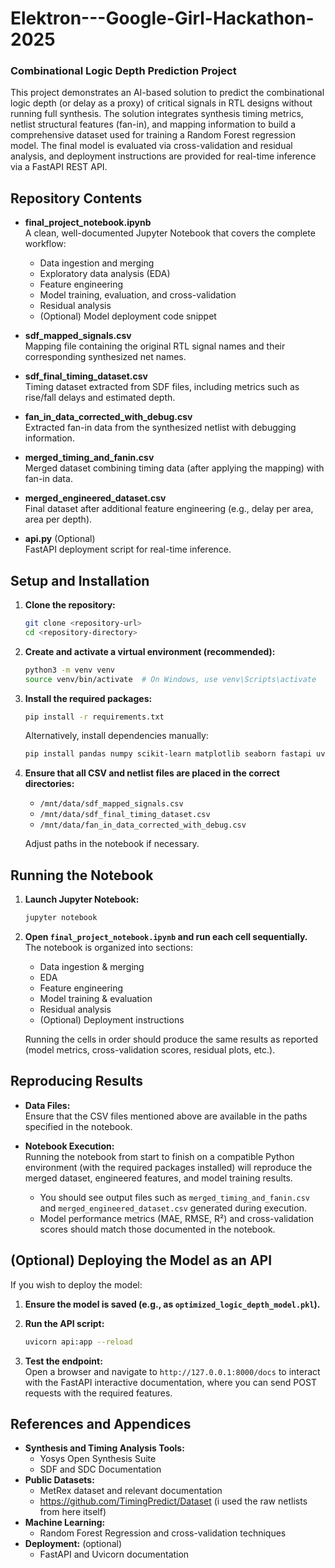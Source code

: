 # Elektron---Google-Girl-Hackathon-2025
### Combinational Logic Depth Prediction Project

This project demonstrates an AI-based solution to predict the combinational logic depth (or delay as a proxy) of critical signals in RTL designs without running full synthesis. The solution integrates synthesis timing metrics, netlist structural features (fan-in), and mapping information to build a comprehensive dataset used for training a Random Forest regression model. The final model is evaluated via cross-validation and residual analysis, and deployment instructions are provided for real-time inference via a FastAPI REST API.

## Repository Contents

- **final_project_notebook.ipynb**  
  A clean, well-documented Jupyter Notebook that covers the complete workflow:
  - Data ingestion and merging
  - Exploratory data analysis (EDA)
  - Feature engineering
  - Model training, evaluation, and cross-validation
  - Residual analysis
  - (Optional) Model deployment code snippet

- **sdf_mapped_signals.csv**  
  Mapping file containing the original RTL signal names and their corresponding synthesized net names.

- **sdf_final_timing_dataset.csv**  
  Timing dataset extracted from SDF files, including metrics such as rise/fall delays and estimated depth.

- **fan_in_data_corrected_with_debug.csv**  
  Extracted fan-in data from the synthesized netlist with debugging information.

- **merged_timing_and_fanin.csv**  
  Merged dataset combining timing data (after applying the mapping) with fan-in data.

- **merged_engineered_dataset.csv**  
  Final dataset after additional feature engineering (e.g., delay per area, area per depth).

- **api.py** (Optional)  
  FastAPI deployment script for real-time inference.

## Setup and Installation

1. **Clone the repository:**

   ```bash
   git clone <repository-url>
   cd <repository-directory>
   ```

2. **Create and activate a virtual environment (recommended):**

   ```bash
   python3 -m venv venv
   source venv/bin/activate  # On Windows, use venv\Scripts\activate
   ```

3. **Install the required packages:**

   ```bash
   pip install -r requirements.txt
   ```

   Alternatively, install dependencies manually:

   ```bash
   pip install pandas numpy scikit-learn matplotlib seaborn fastapi uvicorn joblib
   ```

4. **Ensure that all CSV and netlist files are placed in the correct directories:**

   - `/mnt/data/sdf_mapped_signals.csv`
   - `/mnt/data/sdf_final_timing_dataset.csv`
   - `/mnt/data/fan_in_data_corrected_with_debug.csv`

   Adjust paths in the notebook if necessary.

## Running the Notebook

1. **Launch Jupyter Notebook:**

   ```bash
   jupyter notebook
   ```

2. **Open `final_project_notebook.ipynb` and run each cell sequentially.**  
   The notebook is organized into sections:
   - Data ingestion & merging
   - EDA
   - Feature engineering
   - Model training & evaluation
   - Residual analysis
   - (Optional) Deployment instructions

   Running the cells in order should produce the same results as reported (model metrics, cross-validation scores, residual plots, etc.).

## Reproducing Results

- **Data Files:**  
  Ensure that the CSV files mentioned above are available in the paths specified in the notebook.
  
- **Notebook Execution:**  
  Running the notebook from start to finish on a compatible Python environment (with the required packages installed) will reproduce the merged dataset, engineered features, and model training results.  
  - You should see output files such as `merged_timing_and_fanin.csv` and `merged_engineered_dataset.csv` generated during execution.
  - Model performance metrics (MAE, RMSE, R²) and cross-validation scores should match those documented in the notebook.

## (Optional) Deploying the Model as an API

If you wish to deploy the model:

1. **Ensure the model is saved (e.g., as `optimized_logic_depth_model.pkl`).**

2. **Run the API script:**

   ```bash
   uvicorn api:app --reload
   ```

3. **Test the endpoint:**  
   Open a browser and navigate to `http://127.0.0.1:8000/docs` to interact with the FastAPI interactive documentation, where you can send POST requests with the required features.

## References and Appendices

- **Synthesis and Timing Analysis Tools:**  
  - Yosys Open Synthesis Suite  
  - SDF and SDC Documentation
- **Public Datasets:**  
  - MetRex dataset and relevant documentation
  - https://github.com/TimingPredict/Dataset (i used the raw netlists from here itself)
- **Machine Learning:**  
  - Random Forest Regression and cross-validation techniques
- **Deployment:** (optional) 
  - FastAPI and Uvicorn documentation
